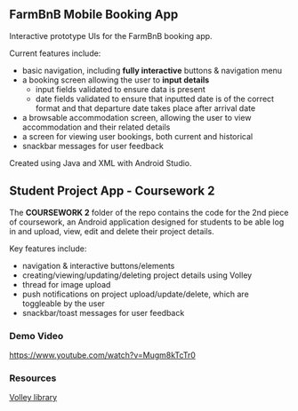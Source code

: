 ## FarmBnB Mobile Booking App
Interactive prototype UIs for the FarmBnB booking app.

Current features include:
- basic navigation, including **fully interactive** buttons & navigation menu
- a booking screen allowing the user to **input details**
  - input fields validated to ensure data is present
  - date fields validated to ensure that inputted date is of the correct format and that departure date takes place after arrival date
- a browsable accommodation screen, allowing the user to view accommodation and their related details
- a screen for viewing user bookings, both current and historical
- snackbar messages for user feedback

Created using Java and XML with Android Studio.

## Student Project App - Coursework 2
The **COURSEWORK 2** folder of the repo contains the code for the 2nd piece of coursework, an Android application designed for students to be able log in and upload, view, edit and delete their project details.

Key features include:
- navigation & interactive buttons/elements
- creating/viewing/updating/deleting project details using Volley
- thread for image upload
- push notifications on project upload/update/delete, which are toggleable by the user
- snackbar/toast messages for user feedback

### Demo Video
https://www.youtube.com/watch?v=Mugm8kTcTr0

### Resources
[Volley library](https://github.com/google/volley)
